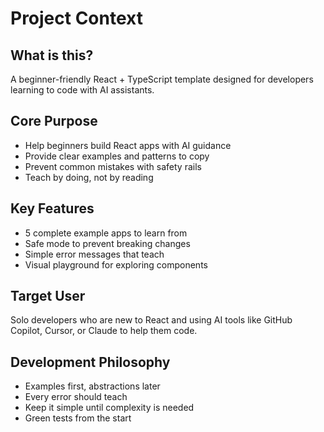 # Project Context

## What is this?
A beginner-friendly React + TypeScript template designed for developers learning to code with AI assistants.

## Core Purpose
- Help beginners build React apps with AI guidance
- Provide clear examples and patterns to copy
- Prevent common mistakes with safety rails
- Teach by doing, not by reading

## Key Features
- 5 complete example apps to learn from
- Safe mode to prevent breaking changes
- Simple error messages that teach
- Visual playground for exploring components

## Target User
Solo developers who are new to React and using AI tools like GitHub Copilot, Cursor, or Claude to help them code.

## Development Philosophy
- Examples first, abstractions later
- Every error should teach
- Keep it simple until complexity is needed
- Green tests from the start